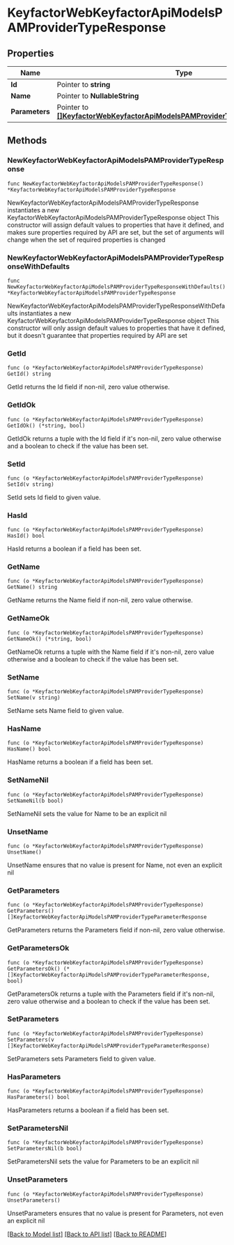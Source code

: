 # KeyfactorWebKeyfactorApiModelsPAMProviderTypeResponse

## Properties

Name | Type | Description | Notes
------------ | ------------- | ------------- | -------------
**Id** | Pointer to **string** |  | [optional] 
**Name** | Pointer to **NullableString** |  | [optional] 
**Parameters** | Pointer to [**[]KeyfactorWebKeyfactorApiModelsPAMProviderTypeParameterResponse**](KeyfactorWebKeyfactorApiModelsPAMProviderTypeParameterResponse.md) |  | [optional] 

## Methods

### NewKeyfactorWebKeyfactorApiModelsPAMProviderTypeResponse

`func NewKeyfactorWebKeyfactorApiModelsPAMProviderTypeResponse() *KeyfactorWebKeyfactorApiModelsPAMProviderTypeResponse`

NewKeyfactorWebKeyfactorApiModelsPAMProviderTypeResponse instantiates a new KeyfactorWebKeyfactorApiModelsPAMProviderTypeResponse object
This constructor will assign default values to properties that have it defined,
and makes sure properties required by API are set, but the set of arguments
will change when the set of required properties is changed

### NewKeyfactorWebKeyfactorApiModelsPAMProviderTypeResponseWithDefaults

`func NewKeyfactorWebKeyfactorApiModelsPAMProviderTypeResponseWithDefaults() *KeyfactorWebKeyfactorApiModelsPAMProviderTypeResponse`

NewKeyfactorWebKeyfactorApiModelsPAMProviderTypeResponseWithDefaults instantiates a new KeyfactorWebKeyfactorApiModelsPAMProviderTypeResponse object
This constructor will only assign default values to properties that have it defined,
but it doesn't guarantee that properties required by API are set

### GetId

`func (o *KeyfactorWebKeyfactorApiModelsPAMProviderTypeResponse) GetId() string`

GetId returns the Id field if non-nil, zero value otherwise.

### GetIdOk

`func (o *KeyfactorWebKeyfactorApiModelsPAMProviderTypeResponse) GetIdOk() (*string, bool)`

GetIdOk returns a tuple with the Id field if it's non-nil, zero value otherwise
and a boolean to check if the value has been set.

### SetId

`func (o *KeyfactorWebKeyfactorApiModelsPAMProviderTypeResponse) SetId(v string)`

SetId sets Id field to given value.

### HasId

`func (o *KeyfactorWebKeyfactorApiModelsPAMProviderTypeResponse) HasId() bool`

HasId returns a boolean if a field has been set.

### GetName

`func (o *KeyfactorWebKeyfactorApiModelsPAMProviderTypeResponse) GetName() string`

GetName returns the Name field if non-nil, zero value otherwise.

### GetNameOk

`func (o *KeyfactorWebKeyfactorApiModelsPAMProviderTypeResponse) GetNameOk() (*string, bool)`

GetNameOk returns a tuple with the Name field if it's non-nil, zero value otherwise
and a boolean to check if the value has been set.

### SetName

`func (o *KeyfactorWebKeyfactorApiModelsPAMProviderTypeResponse) SetName(v string)`

SetName sets Name field to given value.

### HasName

`func (o *KeyfactorWebKeyfactorApiModelsPAMProviderTypeResponse) HasName() bool`

HasName returns a boolean if a field has been set.

### SetNameNil

`func (o *KeyfactorWebKeyfactorApiModelsPAMProviderTypeResponse) SetNameNil(b bool)`

 SetNameNil sets the value for Name to be an explicit nil

### UnsetName
`func (o *KeyfactorWebKeyfactorApiModelsPAMProviderTypeResponse) UnsetName()`

UnsetName ensures that no value is present for Name, not even an explicit nil
### GetParameters

`func (o *KeyfactorWebKeyfactorApiModelsPAMProviderTypeResponse) GetParameters() []KeyfactorWebKeyfactorApiModelsPAMProviderTypeParameterResponse`

GetParameters returns the Parameters field if non-nil, zero value otherwise.

### GetParametersOk

`func (o *KeyfactorWebKeyfactorApiModelsPAMProviderTypeResponse) GetParametersOk() (*[]KeyfactorWebKeyfactorApiModelsPAMProviderTypeParameterResponse, bool)`

GetParametersOk returns a tuple with the Parameters field if it's non-nil, zero value otherwise
and a boolean to check if the value has been set.

### SetParameters

`func (o *KeyfactorWebKeyfactorApiModelsPAMProviderTypeResponse) SetParameters(v []KeyfactorWebKeyfactorApiModelsPAMProviderTypeParameterResponse)`

SetParameters sets Parameters field to given value.

### HasParameters

`func (o *KeyfactorWebKeyfactorApiModelsPAMProviderTypeResponse) HasParameters() bool`

HasParameters returns a boolean if a field has been set.

### SetParametersNil

`func (o *KeyfactorWebKeyfactorApiModelsPAMProviderTypeResponse) SetParametersNil(b bool)`

 SetParametersNil sets the value for Parameters to be an explicit nil

### UnsetParameters
`func (o *KeyfactorWebKeyfactorApiModelsPAMProviderTypeResponse) UnsetParameters()`

UnsetParameters ensures that no value is present for Parameters, not even an explicit nil

[[Back to Model list]](../README.md#documentation-for-models) [[Back to API list]](../README.md#documentation-for-api-endpoints) [[Back to README]](../README.md)


